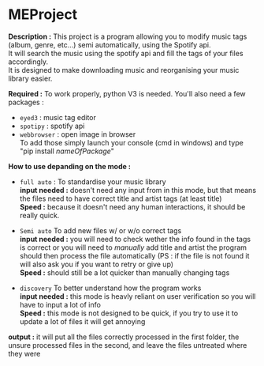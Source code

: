 # MEProject


**Description :** This project is a program allowing you to modify music tags (album, genre, etc...) semi automatically, using the Spotify api.  
It will search the music using the spotify api and fill the tags of your files accordingly.  
It is designed to make downloading music and reorganising your music library easier. 

**Required :** To work properly, python V3 is needed. You'll also need a few packages : 
* `eyed3` : music tag editor
* `spotipy` : spotify api
* `webbrowser` : open image in browser  
To add those simply launch your console (cmd in windows) and type "pip install _nameOfPackage_"  

**How to use depanding on the mode :**  
* `full auto` : To standardise your music library     
**input needed :** doesn't need any input from in this mode, but that means the files need to have correct title and artist tags (at least title)    
**Speed :** because it doesn't need any human interactions, it should be really quick. 

* `Semi auto` To add new files w/ or w/o correct tags  
**input needed :** you will need to check wether the info found in the tags is correct or you will need to _manually_ add title and artist the program should then process the file automatically
(PS : if the file is not found it will also ask you if you want to retry or give up)    
**Speed :** should still be a lot quicker than manually changing tags 


* `discovery` To better understand how the program works  
**input needed :** this mode is heavly reliant on user verification so you will have to input a lot of info  
**Speed :** this mode is not designed to be quick, if you try to use it to update a lot of files it will get annoying 

**output :** it will put all the files correctly processed in the first folder, the unsure processed files in the second, and leave the files untreated where they were



